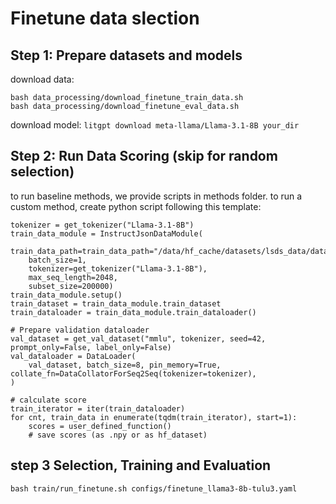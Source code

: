 
# Finetune data slection

## Step 1: Prepare datasets and models
download data:
```
bash data_processing/download_finetune_train_data.sh
bash data_processing/download_finetune_eval_data.sh
```
download model:
`litgpt download meta-llama/Llama-3.1-8B your_dir`

## Step 2: Run Data Scoring (skip for random selection)
to run baseline methods, we provide scripts in methods folder.
to run a custom method, create python script following this template:
```
tokenizer = get_tokenizer("Llama-3.1-8B")
train_data_module = InstructJsonDataModule(
    train_data_path=train_data_path="/data/hf_cache/datasets/lsds_data/data/training_datatraining_data/tulu_3_v3.9_unfiltered.jsonl",
    batch_size=1, 
    tokenizer=get_tokenizer("Llama-3.1-8B"),
    max_seq_length=2048,
    subset_size=200000) 
train_data_module.setup()
train_dataset = train_data_module.train_dataset
train_dataloader = train_data_module.train_dataloader()

# Prepare validation dataloader
val_dataset = get_val_dataset("mmlu", tokenizer, seed=42, prompt_only=False, label_only=False)
val_dataloader = DataLoader(
    val_dataset, batch_size=8, pin_memory=True, collate_fn=DataCollatorForSeq2Seq(tokenizer=tokenizer),
)

# calculate score 
train_iterator = iter(train_dataloader)
for cnt, train_data in enumerate(tqdm(train_iterator), start=1):
    scores = user_defined_function()
    # save scores (as .npy or as hf_dataset)
```

## step 3 Selection, Training and Evaluation
```
bash train/run_finetune.sh configs/finetune_llama3-8b-tulu3.yaml
```